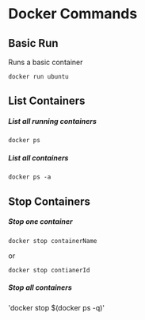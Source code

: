 # Docker Commands

## Basic Run
Runs a basic container 


`docker run ubuntu`

## List Containers

##### List all running containers

`docker ps`

##### List all containers 

`docker ps -a`

## Stop Containers

##### Stop one container

`docker stop containerName`

or 

`docker stop contianerId`

##### Stop all containers

'docker stop $(docker ps -q)'


